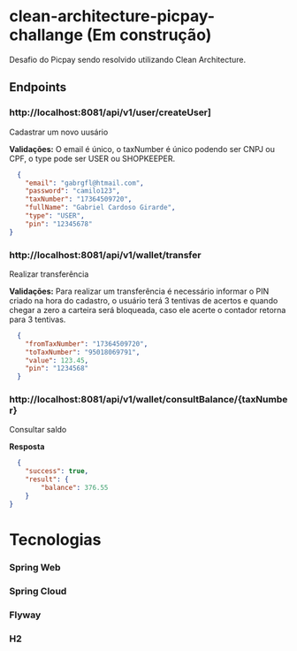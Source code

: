 # clean-architecture-picpay-challange (Em construção)

Desafio do Picpay sendo resolvido utilizando Clean Architecture.

## Endpoints

### http://localhost:8081/api/v1/user/createUser]

Cadastrar um novo uusário

**Validações:** O email é único, o taxNumber é único podendo ser CNPJ ou CPF, o type pode ser USER ou SHOPKEEPER.

```json
  {
    "email": "gabrgfl@htmail.com",
    "password": "camilo123",
    "taxNumber": "17364509720",
    "fullName": "Gabriel Cardoso Girarde",
    "type": "USER",
    "pin": "12345678"
}
```

### http://localhost:8081/api/v1/wallet/transfer

Realizar transferência

**Validações:** Para realizar um transferência é necessário informar o PIN criado na hora do cadastro, o usuário terá 3 tentivas de acertos e quando chegar a zero a carteira será bloqueada, caso ele acerte o contador retorna para 3 tentivas. 

```json
  {
    "fromTaxNumber": "17364509720",
    "toTaxNumber": "95018069791",
    "value": 123.45,
    "pin": "1234568"
  }
```

### http://localhost:8081/api/v1/wallet/consultBalance/{taxNumber}

Consultar saldo

**Resposta**

```json
  {
    "success": true,
    "result": {
        "balance": 376.55
    }
}
```

# Tecnologias

### Spring Web 

### Spring Cloud

### Flyway

### H2 
